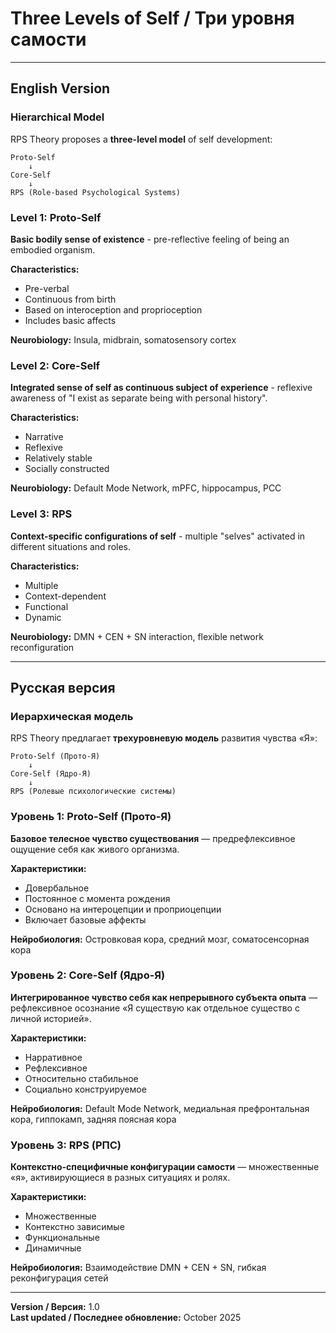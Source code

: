 # Three Levels of Self / Три уровня самости

---

## English Version

### Hierarchical Model

RPS Theory proposes a **three-level model** of self development:

```
Proto-Self
    ↓
Core-Self
    ↓
RPS (Role-based Psychological Systems)
```

### Level 1: Proto-Self
**Basic bodily sense of existence** - pre-reflective feeling of being an embodied organism.

**Characteristics:**
- Pre-verbal
- Continuous from birth
- Based on interoception and proprioception
- Includes basic affects

**Neurobiology:** Insula, midbrain, somatosensory cortex

### Level 2: Core-Self
**Integrated sense of self as continuous subject of experience** - reflexive awareness of "I exist as separate being with personal history".

**Characteristics:**
- Narrative
- Reflexive
- Relatively stable
- Socially constructed

**Neurobiology:** Default Mode Network, mPFC, hippocampus, PCC

### Level 3: RPS
**Context-specific configurations of self** - multiple "selves" activated in different situations and roles.

**Characteristics:**
- Multiple
- Context-dependent
- Functional
- Dynamic

**Neurobiology:** DMN + CEN + SN interaction, flexible network reconfiguration

---

## Русская версия

### Иерархическая модель

RPS Theory предлагает **трехуровневую модель** развития чувства «Я»:

```
Proto-Self (Прото-Я)
    ↓
Core-Self (Ядро-Я)
    ↓
RPS (Ролевые психологические системы)
```

### Уровень 1: Proto-Self (Прото-Я)
**Базовое телесное чувство существования** — предрефлексивное ощущение себя как живого организма.

**Характеристики:**
- Довербальное
- Постоянное с момента рождения
- Основано на интероцепции и проприоцепции
- Включает базовые аффекты

**Нейробиология:** Островковая кора, средний мозг, соматосенсорная кора

### Уровень 2: Core-Self (Ядро-Я)
**Интегрированное чувство себя как непрерывного субъекта опыта** — рефлексивное осознание «Я существую как отдельное существо с личной историей».

**Характеристики:**
- Нарративное
- Рефлексивное
- Относительно стабильное
- Социально конструируемое

**Нейробиология:** Default Mode Network, медиальная префронтальная кора, гиппокамп, задняя поясная кора

### Уровень 3: RPS (РПС)
**Контекстно-специфичные конфигурации самости** — множественные «я», активирующиеся в разных ситуациях и ролях.

**Характеристики:**
- Множественные
- Контекстно зависимые
- Функциональные
- Динамичные

**Нейробиология:** Взаимодействие DMN + CEN + SN, гибкая реконфигурация сетей

---

**Version / Версия:** 1.0  
**Last updated / Последнее обновление:** October 2025
